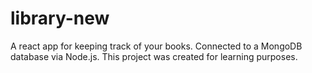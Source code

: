 # library-new
A react app for keeping track of your books. Connected to a MongoDB database via Node.js. This project was created for learning purposes.

